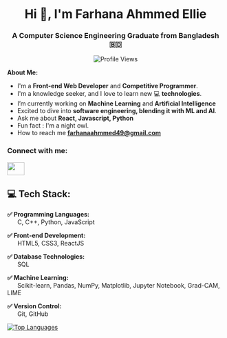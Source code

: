 <h1 align="center">Hi 👋, I'm Farhana Ahmmed Ellie</h1>
<h3 align="center">A Computer Science Engineering Graduate from Bangladesh 🇧🇩</h3>

<p align="center">
  <img src="https://komarev.com/ghpvc/?username=Ellie49&label=Profile%20views&color=0e75b6&style=flat" alt="Profile Views" />
</p>

<b>About Me: </b><br>
-  I'm a **Front-end Web Developer** and **Competitive Programmer**.
-  I'm a knowledge seeker, and I love to learn new 💻 **technologies**.
-  I’m currently working on **Machine Learning** and **Artificial Intelligence**
-  Excited to dive into **software engineering, blending it with ML and AI**.
-  Ask me about **React, Javascript, Python**
-  Fun fact : I'm a night owl.
-  How to reach me **[farhanaahmmed49@gmail.com](farhanaahmmed49@gmail.com)**

<h3 align="left">Connect with me:</h3>
<p align="left">
<a href="https://www.linkedin.com/in/farhana-ahmmed-b886a71ba/" target="blank"><img align="center" src="https://raw.githubusercontent.com/rahuldkjain/github-profile-readme-generator/master/src/images/icons/Social/linked-in-alt.svg" height="30" width="40" /></a>

## 💻 Tech Stack:
**✅ Programming Languages:** <br>
&nbsp;&nbsp;&nbsp;&nbsp;&nbsp;&nbsp;C, C++, Python, JavaScript

**✅ Front-end Development:** <br>
&nbsp;&nbsp;&nbsp;&nbsp;&nbsp;&nbsp;HTML5, CSS3, ReactJS

**✅ Database Technologies:** <br>
&nbsp;&nbsp;&nbsp;&nbsp;&nbsp;&nbsp;SQL

**✅ Machine Learning:** <br>
&nbsp;&nbsp;&nbsp;&nbsp;&nbsp;&nbsp;Scikit-learn, Pandas, NumPy, Matplotlib, Jupyter Notebook, Grad-CAM, LIME

**✅ Version Control:** <br>
&nbsp;&nbsp;&nbsp;&nbsp;&nbsp;&nbsp;Git, GitHub

[![Top Languages](https://github-readme-stats.vercel.app/api/top-langs/?username=Ellie49&layout=compact&theme=dark&langs_count=10)](https://github.com/anuraghazra/github-readme-stats)

